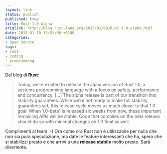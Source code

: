 ```yaml
---
layout: link
status: publish
published: true
title: Rust 1.0 Alpha
origlink: http://blog.rust-lang.org/2015/01/09/Rust-1.0-alpha.html
date: 2015-01-10 13:51:00 +0100
categories:
- Open Source
tags:
- rust
- coding
- programming
---
```


Dal blog di **Rust**:

> Today, we’re excited to release the alpha version of Rust 1.0, a systems programming language with a focus on safety, performance and concurrency. [...] The alpha release is part of our transition into stability guarantees. While we’re not ready to make full stability guarantees yet, this release cycle moves us much closer to that 1.0 goal. When 1.0-beta1 is released six weeks from now, these important remaining APIs will be stable. Code that compiles on the beta release should do so with minimal changes on 1.0 final as well.

Complimenti al team :-) Ora come ora Rust non è utilizzabile per nulla che non sia pura speculazione, ma date le feature interessanti che ha, spero che si stabilizzi presto e che arrivi a una **release stabile** molto presto. Sarà divertente.
